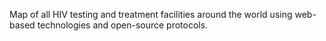 Map of all HIV testing and treatment facilities around the world using web-based technologies and open-source protocols.